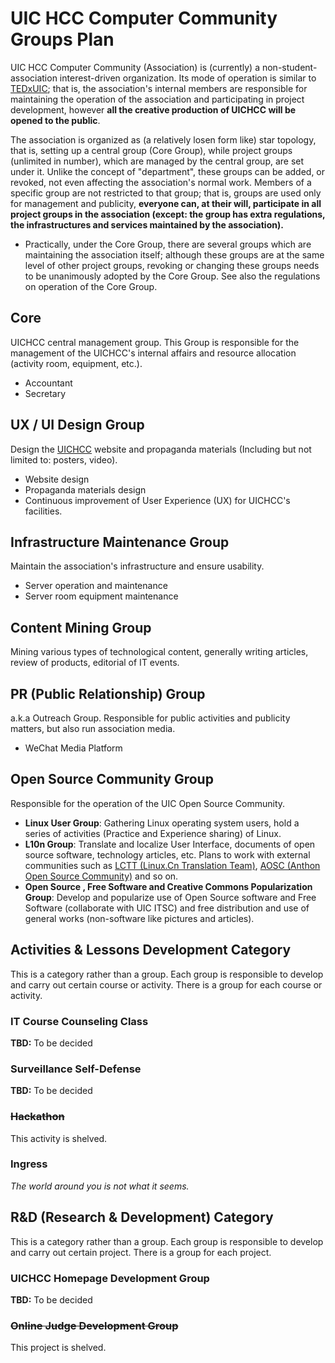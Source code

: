 # UIC HCC Computer Community Groups Plan

UIC HCC Computer Community (Association) is (currently) a non-student-association interest-driven organization. Its mode of operation is similar to [TEDxUIC](https://tedxuic.com/); that is, the association's internal members are responsible for maintaining the operation of the association and participating in project development, however **all the creative production of UICHCC will be opened to the public**.

The association is organized as (a relatively losen form like) star topology, that is, setting up a central group (Core Group), while project groups (unlimited in number), which are managed by the central group, are set under it. Unlike the concept of "department", these groups can be added, or revoked, not even affecting the association's normal work. Members of a specific group are not restricted to that group; that is, groups are used only for management and publicity, **everyone can, at their will, participate in all project groups in the association (except: the group has extra regulations, the infrastructures and services maintained by the association).**
  - Practically, under the Core Group, there are several groups which are maintaining the association itself; although these groups are at the same level of other project groups, revoking or changing these groups needs to be unanimously adopted by the Core Group. See also the regulations on operation of the Core Group.

## Core

UICHCC central management group. This Group is responsible for the management of the UICHCC's internal affairs and resource allocation (activity room, equipment, etc.).

- Accountant
- Secretary

## UX / UI Design Group

Design the [UICHCC](https://www.uichcc.com) website and propaganda materials (Including but not limited to: posters, video).

- Website design
- Propaganda materials design
- Continuous improvement of User Experience (UX) for UICHCC's facilities.

## Infrastructure Maintenance Group

Maintain the association's infrastructure and ensure usability.

- Server operation and maintenance
- Server room equipment maintenance

## Content Mining Group

Mining various types of technological content, generally writing articles, review of products, editorial of IT events.

## PR (Public Relationship) Group

a.k.a Outreach Group. Responsible for public activities and publicity matters, but also run association media.

- WeChat Media Platform

## Open Source Community Group

Responsible for the operation of the UIC Open Source Community.

- **Linux User Group**: Gathering Linux operating system users, hold a series of activities (Practice and Experience sharing) of Linux.
- **L10n Group**: Translate and localize User Interface, documents of open source software, technology articles, etc. Plans to work with external communities such as [LCTT (Linux.Cn Translation Team)](https://linux.cn/lctt), [AOSC (Anthon Open Source Community)](https://aosc.io) and so on.
- **Open Source , Free Software and Creative Commons Popularization Group**: Develop and popularize use of Open Source software and Free Software (collaborate with UIC ITSC) and free distribution and use of general works (non-software like pictures and articles).

## Activities & Lessons Development Category

This is a category rather than a group. Each group is responsible to develop and carry out certain course or activity. There is a group for each course or activity.

### IT Course Counseling Class

**TBD:** To be decided

### Surveillance Self-Defense

**TBD:** To be decided

<!--
### Typing Contest

**TBD:** To be decided
-->

### ~~Hackathon~~

This activity is shelved.

### Ingress

_The world around you is not what it seems._

## R&D (Research & Development) Category

This is a category rather than a group. Each group is responsible to develop and carry out certain project. There is a group for each project.

### UICHCC Homepage Development Group

**TBD:** To be decided

### ~~Online Judge Development Group~~

This project is shelved.

<!--
### Forum (Hu'U) Development Group

**TBD:** To be decided

### UIC Portal APP Development Group

**TBD:** To be decided
-->
